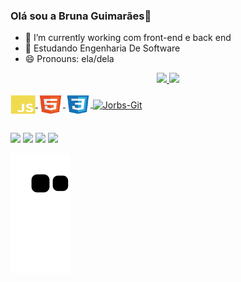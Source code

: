 ### Olá sou a Bruna Guimarães👋

- 🔭 I’m currently working  com  front-end e back end
- 🌱  Estudando  Engenharia De Software
- 😄 Pronouns:  ela/dela

<div align="center">
  <a href="https://github.com/BrunaGuimaraes2">
  <img height="180em" src="https://github-readme-stats.vercel.app/api?username=BrunaGuimaraes2&show_icons=true&theme=dracula&include_all_commits=true&count_private=true"/>
  <img height="180em" src="https://github-readme-stats.vercel.app/api/top-langs/?username=BrunaGuimaraes2&layout=compact&langs_count=7&theme=dracula"/>
</div>
  
  <div style="display: inline_block"><br>
  <img align="center" alt="Jorbs-Js" height="30" width="40" src="https://raw.githubusercontent.com/devicons/devicon/master/icons/javascript/javascript-plain.svg">
  <img align="center" alt="Jorbs-HTML" height="30" width="40" src="https://raw.githubusercontent.com/devicons/devicon/master/icons/html5/html5-original.svg">
  <img align="center" alt="Jorbs-CSS" height="30" width="40" src="https://raw.githubusercontent.com/devicons/devicon/master/icons/css3/css3-original.svg">
  <img align="center" alt="Jorbs-Git" height="30" width="40" src="https://www.vectorlogo.zone/logos/git-scm/git-scm-icon.svg">
</div>
  
   ##
 
<div> 
  <a href="https://www.instagram.com/bruna.stefanelly/" target="_blank"><img src="https://img.shields.io/badge/-Instagram-%23E4405F?style=for-the-badge&logo=instagram&logoColor=white" target="_blank"></a>
 <a href="https://discord.gg/x4aFef6Q" target="_blank"><img src="https://img.shields.io/badge/Discord-7289DA?style=for-the-badge&logo=discord&logoColor=white" target="_blank"></a> 
  <a href = "https://wwww.bruna.guimaraes.cunha@gmail.com/"><img src="https://img.shields.io/badge/-Gmail-%23333?style=for-the-badge&logo=gmail&logoColor=white" target="_blank"></a>
  <a href="https://www.linkedin.com/in/brunaguimaraescunha00/" target="_blank"><img src="https://img.shields.io/badge/-LinkedIn-%230077B5?style=for-the-badge&logo=linkedin&logoColor=white" target="_blank"></a> 
  
  ![Snake animation](https://github.com/BrunaGuimaraes2/BrunaGuimaraes2/blob/output/github-contribution-grid-snake.svg)
</div>
